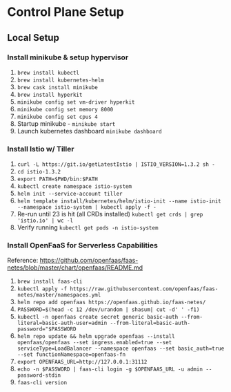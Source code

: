 # Control Plane Setup

## Local Setup 

### Install minikube & setup hypervisor
1. `brew install kubectl`
1. `brew install kubernetes-helm`
1. `brew cask install minikube`
1. `brew install hyperkit`
1. `minikube config set vm-driver hyperkit`
1. `minikube config set memory 8000`
1. `minikube config set cpus 4`
1. Startup minikube - `minikube start`
1. Launch kubernetes dashboard `minikube dashboard`

### Install Istio w/ Tiller
1. `curl -L https://git.io/getLatestIstio | ISTIO_VERSION=1.3.2 sh -`
1. `cd istio-1.3.2`
1. `export PATH=$PWD/bin:$PATH`
1. `kubectl create namespace istio-system`
1. `helm init --service-account tiller`
1. `helm template install/kubernetes/helm/istio-init --name istio-init --namespace istio-system | kubectl apply -f -`
1. Re-run until 23 is hit (all CRDs installed) `kubectl get crds | grep 'istio.io' | wc -l`
1. Verify running `kubectl get pods -n istio-system`

### Install OpenFaaS for Serverless Capabilities
Reference: https://github.com/openfaas/faas-netes/blob/master/chart/openfaas/README.md
1. `brew install faas-cli`
1. `kubectl apply -f https://raw.githubusercontent.com/openfaas/faas-netes/master/namespaces.yml`
1. `helm repo add openfaas https://openfaas.github.io/faas-netes/`
1. `PASSWORD=$(head -c 12 /dev/urandom | shasum| cut -d' ' -f1)`
1. `kubectl -n openfaas create secret generic basic-auth --from-literal=basic-auth-user=admin --from-literal=basic-auth-password="$PASSWORD`
1. `helm repo update && helm upgrade openfaas --install openfaas/openfaas --set ingress.enabled=true --set serviceType=LoadBalancer --namespace openfaas --set basic_auth=true --set functionNamespace=openfaas-fn`
1. `export OPENFAAS_URL=http://127.0.0.1:31112`
1. `echo -n $PASSWORD | faas-cli login -g $OPENFAAS_URL -u admin --password-stdin`
1. `faas-cli version`
